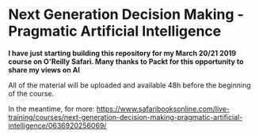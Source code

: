 # Next Generation Decision Making - Pragmatic Artificial Intelligence

**I have just starting building this repository for my March 20/21 2019 course on O'Reilly Safari.
Many thanks to Packt for this opportunity to share my views on AI**


All of the material will be uploaded and available 48h before the beginning of the course.

In the meantime, for more:
https://www.safaribooksonline.com/live-training/courses/next-generation-decision-making-pragmatic-artificial-intelligence/0636920256069/


